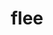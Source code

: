 ---
category: 4-letters
denotation: null
name: flee
reference_link: https://www.etymonline.com/word/flee
root_language: null
root_name: null
title: flee
type: free
word_sums:
- respelling: flee
  sum: 'Flee + '
---